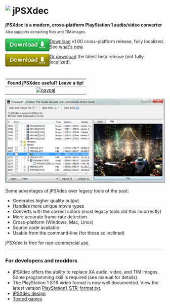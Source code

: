 # <img src="jpsxdec/src/jpsxdec/gui/icon48.png" align="top"> jPSXdec

**jPSXdec is a modern, cross-platform PlayStation 1 audio/video converter**  
<sub>Also supports extracting files and TIM images.</sub>

[<img align="left" src=".github/Download.png"> Download](https://github.com/m35/jpsxdec/releases/download/v1.00/jpsxdec_v1-00_rev3921.zip) v1.00 cross-platform release, fully localized.<br/>
See [what's new](jpsxdec/doc/CHANGES.txt).

[<img align="left" src=".github/Download-yellow.png"> Or download](https://github.com/m35/jpsxdec/releases) the latest beta release (not fully localized). 

<br/>

| Found jPSXdec useful? Leave a tip! |
|:----------------------------------:|
| [![paypal](https://www.paypalobjects.com/en_US/i/btn/btn_donateCC_LG.gif)](https://www.paypal.com/cgi-bin/webscr?cmd=_donations&business=VRERX898F2H9C&item_name=jPSXdec+tips&currency_code=USD&source=url "") |

![Screenshot](.github/jpsxdec0-99-4win.png)

Some advantages of jPSXdec over legacy tools of the past:

* Generates higher quality output
* Handles more unique movie types
* Converts with the correct colors (most legacy tools did this incorrectly)
* More accurate frame rate detection
* Cross-platform (Windows, Mac, Linux)
* Source code available 
* Usable from the command-line (for those so inclined)

jPSXdec is free for [non-commercial use](.github/LICENSE.md).


----------------------------------------------------------------------------------

### For developers and modders

* jPSXdec offers the ability to replace XA audio, video, and TIM images. Some programming skill is required (see manual for details).
* The PlayStation 1 STR video format is now well documented. View the latest version [PlayStation1_STR_format.txt](jpsxdec/PlayStation1_STR_format.txt).
* [jPSXdec design](jpsxdec/jPSXdec-design.md)
* [Tested games](jpsxdec/PSXListOFGames.txt)
